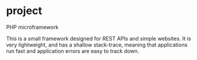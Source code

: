 # project
PHP microframework

This is a small framework designed for REST APIs and simple websites.  It is very lightweight, and has a shallow stack-trace, meaning that applications run fast and application errors are easy to track down.
